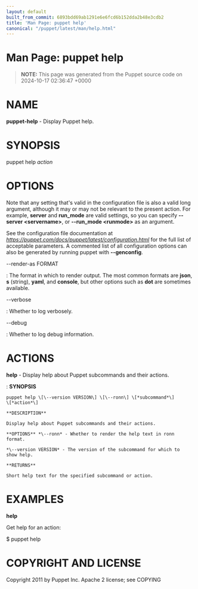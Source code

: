 ```yaml
---
layout: default
built_from_commit: 6893bdd69ab1291e6e6fcd6b152dda2b48e3cdb2
title: 'Man Page: puppet help'
canonical: "/puppet/latest/man/help.html"
---
```


# Man Page: puppet help

> **NOTE:** This page was generated from the Puppet source code on 2024-10-17 02:36:47 +0000

NAME
====

**puppet-help** - Display Puppet help.

SYNOPSIS
========

puppet help *action*

OPTIONS
=======

Note that any setting that\'s valid in the configuration file is also a
valid long argument, although it may or may not be relevant to the
present action. For example, **server** and **run\_mode** are valid
settings, so you can specify **\--server \<servername\>**, or
**\--run\_mode \<runmode\>** as an argument.

See the configuration file documentation at
*https://puppet.com/docs/puppet/latest/configuration.html* for the full
list of acceptable parameters. A commented list of all configuration
options can also be generated by running puppet with **\--genconfig**.

\--render-as FORMAT

:   The format in which to render output. The most common formats are
    **json**, **s** (string), **yaml**, and **console**, but other
    options such as **dot** are sometimes available.

\--verbose

:   Whether to log verbosely.

\--debug

:   Whether to log debug information.

ACTIONS
=======

**help** - Display help about Puppet subcommands and their actions.

:   **SYNOPSIS**

    puppet help \[\--version VERSION\] \[\--ronn\] \[*subcommand*\]
    \[*action*\]

    **DESCRIPTION**

    Display help about Puppet subcommands and their actions.

    **OPTIONS** *\--ronn* - Whether to render the help text in ronn
    format.

    *\--version VERSION* - The version of the subcommand for which to
    show help.

    **RETURNS**

    Short help text for the specified subcommand or action.

EXAMPLES
========

**help**

Get help for an action:

\$ puppet help

COPYRIGHT AND LICENSE
=====================

Copyright 2011 by Puppet Inc. Apache 2 license; see COPYING

